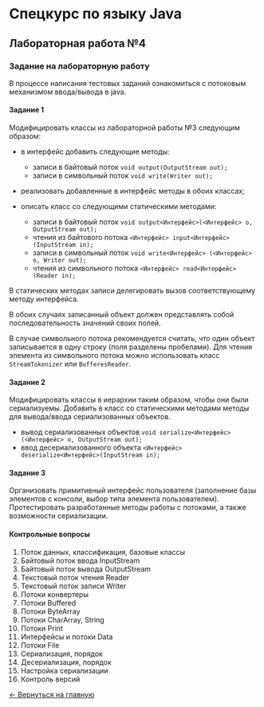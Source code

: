 # Спецкурс по языку Java
## Лабораторная работа №4
### Задание на лабораторную работу

В процессе написания тестовых заданий ознакомиться с потоковым механизмом ввода/вывода в java.

#### Задание 1
Модифицировать классы из лабораторной работы №3 следующим образом:

  - в интерфейс добавить следующие методы:

    - записи в байтовый поток
    `void output(OutputStream out);`
    - записи в символьный поток
    `void write(Writer out);`


  - реализовать добавленные в интерфейс методы в обоих классах;
  - описать класс со следующими статическими методами:

    - записи в байтовый поток
    `void output<Интерфейс>(<Интерфейс> o, OutputStream out);`
    - чтения из байтового потока
    `<Интерфейс> input<Интерфейс>(InputStream in);`
    - записи в символьный поток
    `void write<Интерфейс> (<Интерфейс> o, Writer out);`
    - чтения из символьного потока
    `<Интерфейс> read<Интерфейс>(Reader in);`

В статических методах записи делегировать вызов соответствующему методу интерфейса.

В обоих случаях записанный объект должен представлять собой последовательность значений своих полей.

В случае символьного потока рекомендуется считать, что один объект записывается в одну строку (поля разделены пробелами). Для чтения элемента из символьного потока можно  использовать класс `StreamTokenizer` или `BufferesReader`.

#### Задание 2
Модифицировать классы в иерархии таким образом, чтобы они были сериализуемы. Добавить в класс со статическими методами методы для вывода/ввода сериализованных объектов.

  - вывод сериализованных объектов
  `void serialize<Интерфейс> (<Интерфейс> o, OutputStream out);`
  - ввод десериализованного объекта
  `<Интерфейс> deserialize<Интерфейс>(InputStream in);`

#### Задание 3
Организовать примитивный интерфейс пользователя (заполнение базы элементов с консоли, выбор типа элемента пользователем). Протестировать разработанные методы работы с потоками, а также возможности сериализации.

#### Контрольные вопросы
1. Поток данных, классификация, базовые классы
2. Байтовый поток ввода InputStream
3. Байтовый поток вывода OutputStream
4. Текстовый поток чтения Reader
5. Текстовый поток записи Writer
6. Потоки конвертеры
7. Потоки Buffered
8. Потоки ByteArray
9. Потоки CharArray, String
10. Потоки Print
11. Интерфейсы и потоки Data
12. Потоки File
13. Сериализация, порядок
14. Десериализация, порядок
15. Настройка сериализации
16. Контроль версий

[← Вернуться на главную](https://eolme.github.io/java-course/)
